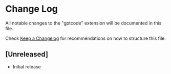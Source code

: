 # Change Log

All notable changes to the "gptcode" extension will be documented in this file.

Check [Keep a Changelog](http://keepachangelog.com/) for recommendations on how to structure this file.

## [Unreleased]

- Initial release